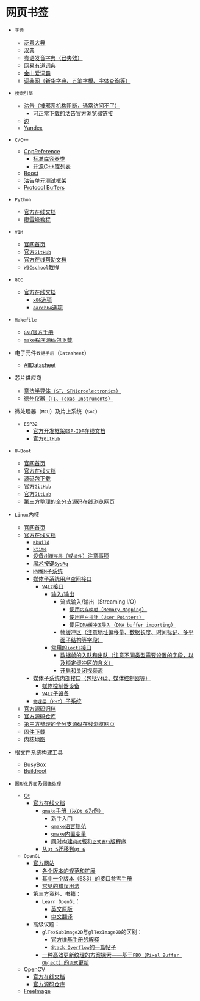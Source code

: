 <meta http-equiv="Content-Type" content="text/html; charset=utf-8" />
<base target="_blank" />

# 网页书签

* `字典`
    * [泛粤大典](https://www.jyutdict.org/)
    * [汉典](https://www.zdic.net/)
    * [粤语发音字典（已失效）](http://www.yueyv.com/)
    * [网易有道词典](https://dict.youdao.com/)
    * [金山爱词霸](https://www.iciba.com/)
    * [词典网（新华字典、五笔字根、字体查询等）](https://www.cidianwang.com/zd/)

* `搜索引擎`
    * [沽告（被邪恶机构阻断，通常访问不了）](https://www.google.com/)
        * [可正常下载的沽告官方浏览器链接](https://www.google.cn/chrome/?standalone=1)
    * [边](https://bing.com/?ensearch=1)
    * [Yandex](https://yandex.com/)

* `C/C++`
    * [CppReference](https://www.cppreference.com/)
        * [标准库容器类](https://en.cppreference.com/w/cpp/container)
        * [开源C++库列表](https://zh.cppreference.com/w/cpp/links/libs)
    * [Boost](https://www.boost.org/)
    * [沽告单元测试框架](https://github.com/google/googletest)
    * [Protocol Buffers](https://github.com/google/protobuf.git)

* `Python`
    * [官方在线文档](https://docs.python.org/)
    * [廖雪峰教程](https://www.liaoxuefeng.com/wiki/1016959663602400)

* `VIM`
    * [官网首页](https://www.vim.org/)
    * [官方`GitHub`](https://github.com/vim/vim)
    * [官方在线帮助文档](https://vimhelp.org/)
    * [`W3Cschool`教程](https://www.w3cschool.cn/vim/)

* `GCC`
    * [官方在线文档](https://gcc.gnu.org/onlinedocs/gcc/)
        * [`x86`选项](https://gcc.gnu.org/onlinedocs/gcc/x86-Options.html)
        * [`aarch64`选项](https://gcc.gnu.org/onlinedocs/gcc/AArch64-Options.html)

* `Makefile`
    * [`GNU`官方手册](https://www.gnu.org/software/make/manual/)
    * [`make`程序源码包下载](https://ftp.gnu.org/gnu/make/)

* 电子元件`数据手册`（`Datasheet`）
    * [AllDatasheet](https://www.alldatasheet.com/)

* 芯片供应商
    * [意法半导体（`ST`、`STMicroelectronics`）](https://www.st.com/)
    * [德州仪器（`TI`、`Texas Instruments`）](https://www.ti.com/)

* 微处理器（`MCU`）及片上系统（`SoC`）
    * `ESP32`
        * [官方开发框架`ESP-IDF`在线文档](https://docs.espressif.com/projects/esp-idf/zh_CN/latest/esp32/index.html)
        * [官方`GitHub`](https://github.com/espressif/esp-idf)

* `U-Boot`
    * [官网首页](https://www.denx.de/project/u-boot/)
    * [官方在线文档](https://docs.u-boot.org/en/latest/)
    * [源码包下载](https://ftp.denx.de/pub/u-boot/)
    * [官方`GitHub`](https://github.com/u-boot/u-boot)
    * [官方`GitLab`](https://source.denx.de/u-boot)
    * [第三方整理的全分支源码在线浏览网页](https://elixir.bootlin.com/u-boot/latest/source)

* `Linux`内核
    * [官网首页](https://www.kernel.org/)
    * [官方在线文档](https://www.kernel.org/doc/html/latest/)
        * [`Kbuild`](https://www.kernel.org/doc/html/latest/kbuild/kbuild.html)
        * [`ktime`](https://www.kernel.org/doc/html/latest/core-api/timekeeping.html)
        * [设备树`覆写层`（或`插件`）注意事项](https://www.kernel.org/doc/html/latest/devicetree/overlay-notes.html)
        * [魔术按键`SysRq`](https://www.kernel.org/doc/html/latest/admin-guide/sysrq.html)
        * [`NVMEM`子系统](https://www.kernel.org/doc/html/latest/driver-api/nvmem.html)
        * [媒体子系统用户空间接口](https://www.kernel.org/doc/html/latest/userspace-api/media/index.html)
            * [`V4L2`接口](https://www.kernel.org/doc/html/latest/userspace-api/media/v4l/v4l2.html)
                * [输入/输出](https://www.kernel.org/doc/html/latest/userspace-api/media/v4l/io.html)
                    * 流式输入/输出（Streaming I/O）
                        * [使用`内存映射`（`Memory Mapping`）](https://www.kernel.org/doc/html/latest/userspace-api/media/v4l/mmap.html)
                        * [使用`用户指针`（`User Pointers`）](https://www.kernel.org/doc/html/latest/userspace-api/media/v4l/userp.html)
                        * [使用`DMA缓冲区导入`（`DMA buffer importing`）](https://www.kernel.org/doc/html/latest/userspace-api/media/v4l/dmabuf.html)
                    * [帧缓冲区（注意地址偏移量、数据长度、时间标记、多平面子结构等字段）](https://www.kernel.org/doc/html/latest/userspace-api/media/v4l/buffer.html)
                * [常用的`ioctl`接口](https://www.kernel.org/doc/html/latest/userspace-api/media/v4l/user-func.html)
                    * [数据帧的入队和出队（注意不同类型需要设置的字段，以及锁定缓冲区的含义）](https://www.kernel.org/doc/html/latest/userspace-api/media/v4l/vidioc-qbuf.html)
                    * [开启和关闭视频流](https://www.kernel.org/doc/html/latest/userspace-api/media/v4l/vidioc-streamon.html)
        * [媒体子系统内部接口（包括`V4L2`、媒体控制器等）](https://www.kernel.org/doc/html/latest/driver-api/media/index.html)
            * [媒体控制器设备](https://www.kernel.org/doc/html/latest/driver-api/media/mc-core.html)
            * [`V4L2`子设备](https://www.kernel.org/doc/html/latest/driver-api/media/v4l2-subdev.html)
        * [`物理层`（`PHY`）子系统](https://www.kernel.org/doc/html/latest/driver-api/phy/phy.html)
    * [官方源码归档](https://mirrors.kernel.org/pub/linux/kernel/)
    * [官方源码仓库](https://github.com/torvalds/linux)
    * [第三方整理的全分支源码在线浏览网页](https://elixir.bootlin.com/linux/latest/source)
    * [固件下载](https://git.kernel.org/pub/scm/linux/kernel/git/firmware/linux-firmware.git/plain)
    * [内核地图](https://makelinux.github.io/kernel/map/)

* 根文件系统构建工具
    * [BusyBox](https://busybox.net)
    * [Buildroot](https://buildroot.org/)

* `图形化界面`及`图像处理`
    * [Qt](https://www.qt.io/)
        * [官方在线文档](https://doc.qt.io/)
            * [`qmake`手册（以`Qt 6`为例）](https://doc.qt.io/qt-6/qmake-manual.html)
                * [新手入门](https://doc.qt.io/qt-6/qmake-tutorial.html)
                * [`qmake`语言规范](https://doc.qt.io/qt-6/qmake-language.html)
                * [`qmake`内置变量](https://doc.qt.io/qt-6/qmake-variable-reference.html)
                * [同时构建`调试`版和`正式发行`版程序](https://doc.qt.io/qt-6/qmake-common-projects.html#building-and-installing-in-debug-and-release-modes)
            * [从`Qt 5`迁移到`Qt 6`](https://doc.qt.io/qt-6/portingguide.html)
    * `OpenGL`
        * [官方网站](https://www.opengl.org/)
            * [各个版本的规范和扩展](https://www.opengl.org/registry/)
            * [其中一个版本（ES3）的接口参考手册](https://registry.khronos.org/OpenGL-Refpages/es3/html/)
            * [常见的错误用法](https://www.khronos.org/opengl/wiki/Common_Mistakes)
        * 第三方资料、书籍：
            * `Learn OpenGL`：
                * [英文原版](https://learnopengl.com/)
                * [中文翻译](https://learnopengl-cn.github.io/)
        * 高级议题：
            * `glTexSubImage2D`与`glTexImage2D`的区别：
                * [官方维基手册的解释](http://www.opengl.org/wiki/Common_Mistakes#Updating_a_texture)
                * [`Stack Overflow`的一篇帖子](https://stackoverflow.com/questions/2405734/difference-between-gltexsubimage-and-glteximage-function-in-opengl)
            * [一种高效更新纹理的方案探索——基于`PBO`（`Pixel Buffer Object`）的`流式`更新](https://www.songho.ca/opengl/gl_pbo.html)
    * [OpenCV](https://opencv.org/)
        * [官方在线文档](https://docs.opencv.org/)
        * [官方源码仓库](https://github.com/opencv/opencv)
    * [FreeImage](https://freeimage.sourceforge.io/)

